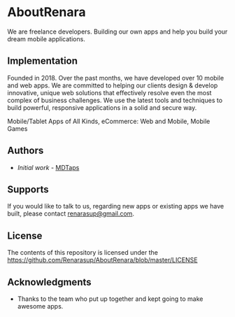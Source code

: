 # AboutRenara

We are freelance developers. Building our own apps and help you build your dream mobile applications.

## Implementation
Founded in 2018. Over the past months, we have developed over 10 mobile and web apps. We are committed to helping our clients design & develop innovative, unique web solutions that effectively resolve even the most complex of business challenges. We use the latest tools and techniques to build powerful, responsive applications in a solid and secure way.

Mobile/Tablet Apps of All Kinds, eCommerce: Web and Mobile, Mobile Games


## Authors
 - *Initial work* - [MDTaps](https://github.com/Renarasup)


## Supports

If you would like to talk to us, regarding new apps or existing apps we have built, please contact renarasup@gmail.com.


## License

The contents of this repository is licensed under the https://github.com/Renarasup/AboutRenara/blob/master/LICENSE

## Acknowledgments

* Thanks to the team who put up together and kept going to make awesome apps. 
